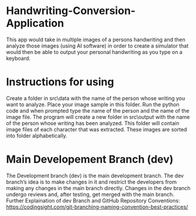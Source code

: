 # Handwriting-Conversion-Application
This app would take in multiple images of a persons handwriting and then analyze those images (using AI software) in order to create a simulator that would then be able to output your personal handwriting as you type on a keyboard.

# Instructions for using
Create a folder in src\data with the name of the person whose writing you want to analyze. Place your image sample in this folder. Run the python code and when prompted type the name of the person and the name of the image file. The program will create a new folder in src\output with the name of the person whose writing has been analyzed. This folder will contain  image files of each character that was extracted. These images are sorted into folder alphabetically.

# Main Developement Branch (dev)
The Development branch (dev) is the main development branch. The dev branch’s idea is to make changes in it and restrict the developers from making any changes in the main branch directly. Changes in the dev branch undergo reviews and, after testing, get merged with the main branch. 
Further Explaination of dev Branch and GitHub Repository Conventions:
https://codingsight.com/git-branching-naming-convention-best-practices/

